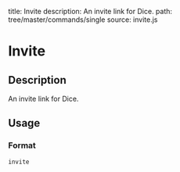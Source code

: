 title: Invite
description: An invite link for Dice.
path: tree/master/commands/single
source: invite.js

# Invite

## Description

An invite link for Dice.

## Usage

### Format

`invite`
